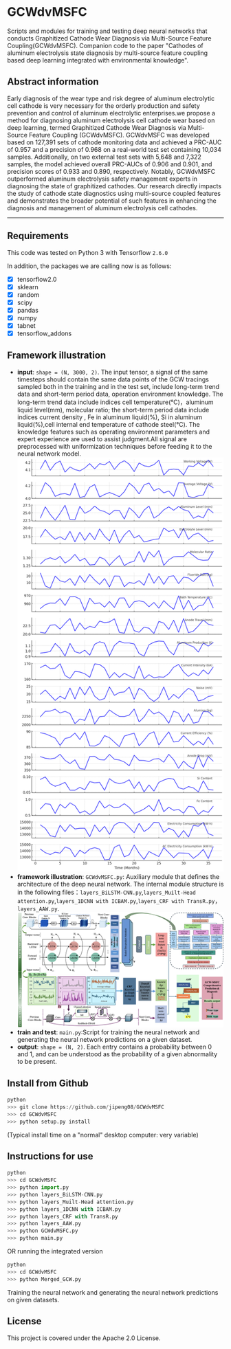 # GCWdvMSFC
Scripts and modules for training and testing deep neural networks that conducts Graphitized Cathode Wear Diagnosis via Multi-Source Feature Coupling(GCWdvMSFC).
Companion code to the paper "Cathodes of aluminum electrolysis state diagnosis by multi-source feature coupling based deep learning integrated with environmental knowledge".

<!-- https://www.xxxxxxxxx.com/

--------------------

Citation:
```
Authors et al. Cathodes of aluminum electrolysis state diagnosis by multi-source feature coupling based deep learning integrated with environmental knowledge.
journal. doi
```

Bibtex:
```
@article{,
  title = {Cathodes of aluminum electrolysis state diagnosis by multi-source feature coupling based deep learning integrated with environmental knowledge},
  author = {},
  year = {},
  volume = {},
  pages = {},
  doi = {},
  journal = {},
  number = {}
}
```
-------------------- -->

## Abstract information

Early diagnosis of the wear type and risk degree of aluminum electrolytic cell cathode is very necessary for the orderly production and safety prevention and control of aluminum electrolytic enterprises.we propose a method for diagnosing aluminum electrolysis cell cathode wear based on deep learning, termed Graphitized Cathode Wear Diagnosis via Multi-Source Feature Coupling (GCWdvMSFC). GCWdvMSFC was developed based on 127,391 sets of cathode monitoring data and achieved a PRC-AUC of 0.957 and a precision of 0.968 on a real-world test set containing 10,034 samples. Additionally, on two external test sets with 5,648 and 7,322 samples, the model achieved overall PRC-AUCs of 0.906 and 0.901, and precision scores of 0.933 and 0.890, respectively. Notably, GCWdvMSFC outperformed aluminum electrolysis safety management experts in diagnosing the state of graphitized cathodes. Our research directly impacts the study of cathode state diagnostics using multi-source coupled features and demonstrates the broader potential of such features in enhancing the diagnosis and management of aluminum electrolysis cell cathodes.

--------------------
## Requirements

This code was tested on Python 3 with Tensorflow `2.6.0`

In addition, the packages we are calling now is as follows:
- [x] tensorflow2.0     
- [x] sklearn
- [x] random
- [x] scipy
- [x] pandas
- [x] numpy
- [x] tabnet
- [x] tensorflow_addons  

## Framework illustration

- **input**: `shape = (N, 3000, 2)`. The input tensor, a signal of the same timesteps should contain the same data points of the GCW tracings sampled both in the training and in the test set, include long-term trend data and short-term period data, operation environment knowledge. The long-term trend data include indices cell temperature(°C)，aluminum liquid level(mm), molecular ratio; the short-term period data include indices current density , Fe in aluminum liquid(%), Si in aluminum liquid(%),cell internal end temperature of cathode steel(°C). The knowledge features such as operating environment parameters and expert experience are used to assist judgment.All signal are preprocessed with uniformization techniques before feeding it to the neural network model.
![example](https://github.com/jipeng08/GCWdvMSFC/blob/main/Figure/GCW%20indices%20example.png)
- **framework illustration**: ``GCWdvMSFC.py``: Auxiliary module that defines the architecture of the deep neural network. The internal module structure is in the following files：``layers_BiLSTM-CNN.py``,``layers_Muilt-Head attention.py``,``layers_1DCNN with ICBAM.py``,``layers_CRF with TransR.py``，``layers_AAW.py``.
![example1](https://github.com/jipeng08/GCWdvMSFC/blob/main/Figure/GCWdvMSFC.png)
- **train and test**: ``main.py``:Script for training the neural network and generating the neural network predictions on a given dataset.
- **output**: `shape = (N, 2)`. Each entry contains a probability between 0 and 1, and can be understood as the probability of a given abnormality to be present.

## Install from Github
```python
python
>>> git clone https://github.com/jipeng08/GCWdvMSFC
>>> cd GCWdvMSFC
>>> python setup.py install
```
(Typical install time on a "normal" desktop computer: very variable)

## Instructions for use
```python
python
>>> cd GCWdvMSFC
>>> python import.py
>>> python layers_BiLSTM-CNN.py
>>> python layers_Muilt-Head attention.py
>>> python layers_1DCNN with ICBAM.py
>>> python layers_CRF with TransR.py
>>> python layers_AAW.py
>>> python GCWdvMSFC.py
>>> python main.py
```
OR running the integrated version 
```python
python
>>> cd GCWdvMSFC
>>> python Merged_GCW.py
```
Training the neural network and generating the neural network predictions on given datasets.
## License

This project is covered under the Apache 2.0 License.
